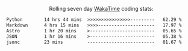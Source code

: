 <p align="center">Rolling seven day <a href="https://wakatime.com/@syrkis"/>WakaTime</a> coding stats:</p>
<!--START_SECTION:waka-->

```txt
Python        14 hrs 44 mins  >>>>>>>>>>>>>>>>---------   62.29 %
Markdown      4 hrs 15 mins   >>>>---------------------   17.97 %
Astro         1 hr 20 mins    >------------------------   05.65 %
JSON          1 hr 16 mins    >------------------------   05.38 %
jsonc         23 mins         -------------------------   01.67 %
```

<!--END_SECTION:waka-->
